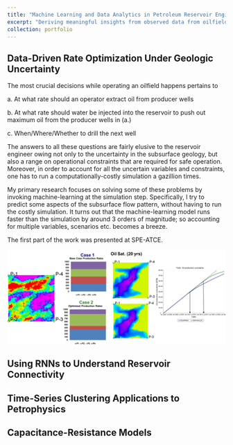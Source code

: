 ```yaml
---
title: "Machine Learning and Data Analytics in Petroleum Reservoir Engineering"
excerpt: "Deriving meaningful insights from observed data from oilfields using statistical methods a.k.a my PhD research."
collection: portfolio
---
```


## Data-Driven Rate Optimization Under Geologic Uncertainty 

The most crucial decisions while operating an oilfield happens pertains to 

a. At what rate should an operator extract oil from producer wells

b. At what rate should water be injected into the reservoir to push out maximum oil from the producer wells in (a.)

c. When/Where/Whether to drill the next well

The answers to all these questions are fairly elusive to the reservoir engineer owing not only to the uncertainty in the subsurface geology, but also a range on operational constraints that are required for safe operation. Moreover, in order to account for all the uncertain variables and constraints, one has to run a computationally-costly simulation a gazillion times.  

My primary research focuses on solving some of these problems by invoking machine-learning at the simulation step. Specifically, I try to predict some aspects of the subsurface flow pattern, without having to run the costly simulation. It turns out that the machine-learning model runs faster than the simulation by around 3 orders of magnitude; so accounting for multiple variables, scenarios etc. becomes a breeze.

The first part of the work was presented at SPE-ATCE. 

![image](Picture1.png)

## Using RNNs to Understand Reservoir Connectivity




## Time-Series Clustering Applications to Petrophysics




## Capacitance-Resistance Models 


